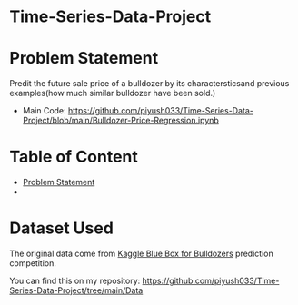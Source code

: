 # Time-Series-Data-Project

# Problem Statement
Predit the future sale price of a bulldozer by its charactersticsand previous examples(how much similar bulldozer have been sold.)

* Main Code: https://github.com/piyush033/Time-Series-Data-Project/blob/main/Bulldozer-Price-Regression.ipynb 

# Table of Content
* [Problem Statement](https://github.com/piyush033/Time-Series-Data-Project/blob/main/README.md#problem-statement)
*   

# Dataset Used 
The original data come from [Kaggle Blue Box for Bulldozers](https://www.kaggle.com/competitions/bluebook-for-bulldozers/data) prediction competition.

You can find this on my repository: https://github.com/piyush033/Time-Series-Data-Project/tree/main/Data 

